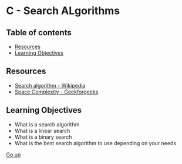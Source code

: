 # C - Search ALgorithms

## Table of contents

   * [Resources](#resources)
   * [Learning Objectives](#learning-objectives)

## Resources

* [Search algorithm - Wikipedia](https://en.wikipedia.org/wiki/Search_algorithm)
* [Space Complexity - Geekforgeeks](https://www.geeksforgeeks.org/g-fact-86/)

## Learning Objectives

- What is a search algorithm
- What is a linear search
- What is a binary search
- What is the best search algorithm to use depending on your needs

[Go up](#table-of-contents)